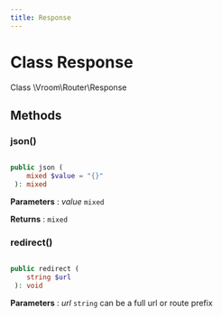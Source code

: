 ```yaml
---
title: Response
---
```


# Class Response

Class \Vroom\Router\Response

## Methods

### json()

```php

public json ( 
    mixed $value = "{}"
 ): mixed
```

**Parameters**
: _value_ <code>mixed</code>

**Returns**
: <code>mixed</code>

### redirect()

```php

public redirect ( 
    string $url
 ): void
```

**Parameters**
: _url_ <code>string</code> can be a full url or route prefix





